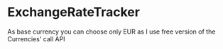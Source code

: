 # ExchangeRateTracker
As base currency you can choose only EUR as I use free version of the Currencies' call API

